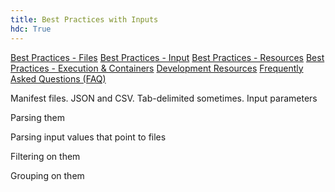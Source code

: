```yaml
---
title: Best Practices with Inputs
hdc: True
---
```


[Best Practices - Files](/hdc/workflows/building/best_practices_files/)
[Best Practices - Input](/hdc/workflows/building/best_practices_input/)
[Best Practices - Resources](/hdc/workflows/building/best_practices_resources/)
[Best Practices - Execution & Containers](/hdc/workflows/building/best_practices_container/)
[Development Resources](/hdc/workflows/building/development_resources/)
[Frequently Asked Questions (FAQ)](/hdc/workflows/building/faq/)

Manifest files. JSON and CSV. Tab-delimited sometimes.
Input parameters

Parsing them

Parsing input values that point to files

Filtering on them

Grouping on them
